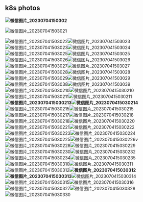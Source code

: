 ## k8s photos

**![微信图片_20230704150302](D:\software\nrxt\nari_photos\微信图片_20230704150302.png)**

![微信图片_202307041503021](D:\software\nrxt\nari_photos\微信图片_202307041503021.png)

![微信图片_202307041503022](D:\software\nrxt\nari_photos\微信图片_202307041503022.png)![微信图片_202307041503023](D:\software\nrxt\nari_photos\微信图片_202307041503023.png)![微信图片_202307041503023](D:\software\nrxt\nari_photos\微信图片_202307041503023.png)![微信图片_202307041503024](D:\software\nrxt\nari_photos\微信图片_202307041503024.png)![微信图片_202307041503025](D:\software\nrxt\nari_photos\微信图片_202307041503025.jpg)![微信图片_202307041503025](D:\software\nrxt\nari_photos\微信图片_202307041503025.png)![微信图片_202307041503026](D:\software\nrxt\nari_photos\微信图片_202307041503026.jpg)![微信图片_202307041503026](D:\software\nrxt\nari_photos\微信图片_202307041503026.png)![微信图片_202307041503027](D:\software\nrxt\nari_photos\微信图片_202307041503027.jpg)![微信图片_202307041503027](D:\software\nrxt\nari_photos\微信图片_202307041503027.png)![微信图片_202307041503028](D:\software\nrxt\nari_photos\微信图片_202307041503028.jpg)![微信图片_202307041503028](D:\software\nrxt\nari_photos\微信图片_202307041503028.png)![微信图片_202307041503029](D:\software\nrxt\nari_photos\微信图片_202307041503029.jpg)![微信图片_202307041503029](D:\software\nrxt\nari_photos\微信图片_202307041503029.png)![微信图片_202307041503038](D:\software\nrxt\nari_photos\微信图片_202307041503038.jpg)![微信图片_202307041503039](D:\software\nrxt\nari_photos\微信图片_202307041503039.jpg)![微信图片_2023070415030210](D:\software\nrxt\nari_photos\微信图片_2023070415030210.jpg)![微信图片_2023070415030210](D:\software\nrxt\nari_photos\微信图片_2023070415030210.png)![微信图片_2023070415030211](D:\software\nrxt\nari_photos\微信图片_2023070415030211.jpg)![微信图片_2023070415030211](D:\software\nrxt\nari_photos\微信图片_2023070415030211.png)**![微信图片_2023070415030213](D:\software\nrxt\nari_photos\微信图片_2023070415030213.jpg)![微信图片_2023070415030214](D:\software\nrxt\nari_photos\微信图片_2023070415030214.jpg)**![微信图片_2023070415030215](D:\software\nrxt\nari_photos\微信图片_2023070415030215.jpg)![微信图片_2023070415030215](D:\software\nrxt\nari_photos\微信图片_2023070415030215.jpg)![微信图片_2023070415030217](D:\software\nrxt\nari_photos\微信图片_2023070415030217.jpg)![微信图片_2023070415030218](D:\software\nrxt\nari_photos\微信图片_2023070415030218.jpg)![微信图片_2023070415030218](D:\software\nrxt\nari_photos\微信图片_2023070415030218.jpg)![微信图片_2023070415030220](D:\software\nrxt\nari_photos\微信图片_2023070415030220.jpg)![微信图片_2023070415030221](D:\software\nrxt\nari_photos\微信图片_2023070415030221.jpg)![微信图片_2023070415030222](D:\software\nrxt\nari_photos\微信图片_2023070415030222.jpg)![微信图片_2023070415030223](D:\software\nrxt\nari_photos\微信图片_2023070415030223.jpg)![微信图片_2023070415030224](D:\software\nrxt\nari_photos\微信图片_2023070415030224.jpg)![微信图片_2023070415030225](D:\software\nrxt\nari_photos\微信图片_2023070415030225.jpg)![微信图片_2023070415030226](D:\software\nrxt\nari_photos\微信图片_2023070415030226.jpg)v![微信图片_2023070415030228](D:\software\nrxt\nari_photos\微信图片_2023070415030228.jpg)![微信图片_2023070415030229](D:\software\nrxt\nari_photos\微信图片_2023070415030229.jpg)![微信图片_2023070415030230](D:\software\nrxt\nari_photos\微信图片_2023070415030230.jpg)![微信图片_2023070415030232](D:\software\nrxt\nari_photos\微信图片_2023070415030232.jpg)![微信图片_2023070415030234](D:\software\nrxt\nari_photos\微信图片_2023070415030234.jpg)![微信图片_2023070415030235](D:\software\nrxt\nari_photos\微信图片_2023070415030235.jpg)![微信图片_2023070415030310](D:\software\nrxt\nari_photos\微信图片_2023070415030310.jpg)![微信图片_2023070415030311](D:\software\nrxt\nari_photos\微信图片_2023070415030311.jpg)![微信图片_2023070415030312](D:\software\nrxt\nari_photos\微信图片_2023070415030312.jpg)**![微信图片_2023070415030312](D:\software\nrxt\nari_photos\微信图片_2023070415030312.jpg)![微信图片_2023070415030313](D:\software\nrxt\nari_photos\微信图片_2023070415030313.jpg)**![微信图片_2023070415030314](D:\software\nrxt\nari_photos\微信图片_2023070415030314.jpg)![微信图片_2023070415030315](D:\software\nrxt\nari_photos\微信图片_2023070415030315.jpg)![微信图片_2023070415030316](D:\software\nrxt\nari_photos\微信图片_2023070415030316.jpg)![微信图片_2023070415030327](D:\software\nrxt\nari_photos\微信图片_2023070415030327.jpg)![微信图片_2023070415030328](D:\software\nrxt\nari_photos\微信图片_2023070415030328.jpg)![微信图片_2023070415030330](D:\software\nrxt\nari_photos\微信图片_2023070415030330.jpg)
